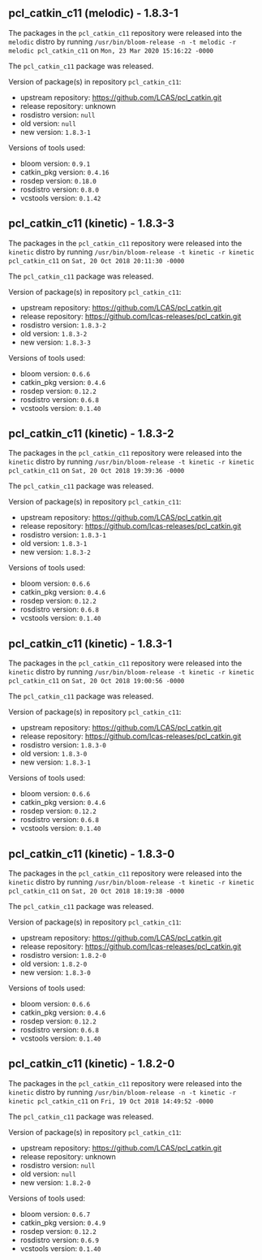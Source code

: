 ## pcl_catkin_c11 (melodic) - 1.8.3-1

The packages in the `pcl_catkin_c11` repository were released into the `melodic` distro by running `/usr/bin/bloom-release -n -t melodic -r melodic pcl_catkin_c11` on `Mon, 23 Mar 2020 15:16:22 -0000`

The `pcl_catkin_c11` package was released.

Version of package(s) in repository `pcl_catkin_c11`:

- upstream repository: https://github.com/LCAS/pcl_catkin.git
- release repository: unknown
- rosdistro version: `null`
- old version: `null`
- new version: `1.8.3-1`

Versions of tools used:

- bloom version: `0.9.1`
- catkin_pkg version: `0.4.16`
- rosdep version: `0.18.0`
- rosdistro version: `0.8.0`
- vcstools version: `0.1.42`


## pcl_catkin_c11 (kinetic) - 1.8.3-3

The packages in the `pcl_catkin_c11` repository were released into the `kinetic` distro by running `/usr/bin/bloom-release -t kinetic -r kinetic pcl_catkin_c11` on `Sat, 20 Oct 2018 20:11:30 -0000`

The `pcl_catkin_c11` package was released.

Version of package(s) in repository `pcl_catkin_c11`:

- upstream repository: https://github.com/LCAS/pcl_catkin.git
- release repository: https://github.com/lcas-releases/pcl_catkin.git
- rosdistro version: `1.8.3-2`
- old version: `1.8.3-2`
- new version: `1.8.3-3`

Versions of tools used:

- bloom version: `0.6.6`
- catkin_pkg version: `0.4.6`
- rosdep version: `0.12.2`
- rosdistro version: `0.6.8`
- vcstools version: `0.1.40`


## pcl_catkin_c11 (kinetic) - 1.8.3-2

The packages in the `pcl_catkin_c11` repository were released into the `kinetic` distro by running `/usr/bin/bloom-release -t kinetic -r kinetic pcl_catkin_c11` on `Sat, 20 Oct 2018 19:39:36 -0000`

The `pcl_catkin_c11` package was released.

Version of package(s) in repository `pcl_catkin_c11`:

- upstream repository: https://github.com/LCAS/pcl_catkin.git
- release repository: https://github.com/lcas-releases/pcl_catkin.git
- rosdistro version: `1.8.3-1`
- old version: `1.8.3-1`
- new version: `1.8.3-2`

Versions of tools used:

- bloom version: `0.6.6`
- catkin_pkg version: `0.4.6`
- rosdep version: `0.12.2`
- rosdistro version: `0.6.8`
- vcstools version: `0.1.40`


## pcl_catkin_c11 (kinetic) - 1.8.3-1

The packages in the `pcl_catkin_c11` repository were released into the `kinetic` distro by running `/usr/bin/bloom-release -t kinetic -r kinetic pcl_catkin_c11` on `Sat, 20 Oct 2018 19:00:56 -0000`

The `pcl_catkin_c11` package was released.

Version of package(s) in repository `pcl_catkin_c11`:

- upstream repository: https://github.com/LCAS/pcl_catkin.git
- release repository: https://github.com/lcas-releases/pcl_catkin.git
- rosdistro version: `1.8.3-0`
- old version: `1.8.3-0`
- new version: `1.8.3-1`

Versions of tools used:

- bloom version: `0.6.6`
- catkin_pkg version: `0.4.6`
- rosdep version: `0.12.2`
- rosdistro version: `0.6.8`
- vcstools version: `0.1.40`


## pcl_catkin_c11 (kinetic) - 1.8.3-0

The packages in the `pcl_catkin_c11` repository were released into the `kinetic` distro by running `/usr/bin/bloom-release -t kinetic -r kinetic pcl_catkin_c11` on `Sat, 20 Oct 2018 18:19:38 -0000`

The `pcl_catkin_c11` package was released.

Version of package(s) in repository `pcl_catkin_c11`:

- upstream repository: https://github.com/LCAS/pcl_catkin.git
- release repository: https://github.com/lcas-releases/pcl_catkin.git
- rosdistro version: `1.8.2-0`
- old version: `1.8.2-0`
- new version: `1.8.3-0`

Versions of tools used:

- bloom version: `0.6.6`
- catkin_pkg version: `0.4.6`
- rosdep version: `0.12.2`
- rosdistro version: `0.6.8`
- vcstools version: `0.1.40`


## pcl_catkin_c11 (kinetic) - 1.8.2-0

The packages in the `pcl_catkin_c11` repository were released into the `kinetic` distro by running `/usr/bin/bloom-release -n -t kinetic -r kinetic pcl_catkin_c11` on `Fri, 19 Oct 2018 14:49:52 -0000`

The `pcl_catkin_c11` package was released.

Version of package(s) in repository `pcl_catkin_c11`:

- upstream repository: https://github.com/LCAS/pcl_catkin.git
- release repository: unknown
- rosdistro version: `null`
- old version: `null`
- new version: `1.8.2-0`

Versions of tools used:

- bloom version: `0.6.7`
- catkin_pkg version: `0.4.9`
- rosdep version: `0.12.2`
- rosdistro version: `0.6.9`
- vcstools version: `0.1.40`



